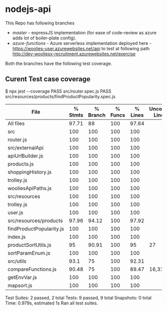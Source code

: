 # nodejs-api

This Repo has following branches
* *master* - expressJS implementation (for ease of code-review as azure adds lot of boiler-plate config).
* *azure-functions* - Azure serverless implementation deployed here - https://woolies-user.azurewebsites.net/api to test at following path
http://dev-wooliesx-recruitment.azurewebsites.net/exercise

Both the branches have the following test coverage.

## Curent Test case coverage

\$ npx jest --coverage
PASS src/router.spec.js
PASS src/resources/products/findProductPopularity.spec.js

| File                     | % Stmts | % Branch | % Funcs | % Lines | Uncovered Line #s |
| ------------------------ | ------- | -------- | ------- | ------- | ----------------- |
| All files                | 97.71   | 88       | 100     | 97.64   |
| src                      | 100     | 100      | 100     | 100     |
| router.js                | 100     | 100      | 100     | 100     |
| src/externalApi          | 100     | 100      | 100     | 100     |
| apiUrlBuilder.js         | 100     | 100      | 100     | 100     |
| products.js              | 100     | 100      | 100     | 100     |
| shoppingHistory.js       | 100     | 100      | 100     | 100     |
| trolley.js               | 100     | 100      | 100     | 100     |
| wooliesApiPaths.js       | 100     | 100      | 100     | 100     |
| src/resources            | 100     | 100      | 100     | 100     |
| trolley.js               | 100     | 100      | 100     | 100     |
| user.js                  | 100     | 100      | 100     | 100     |
| src/resources/products   | 97.96   | 94.12    | 100     | 97.92   |
| findProductPopularity.js | 100     | 100      | 100     | 100     |
| index.js                 | 100     | 100      | 100     | 100     |
| productSortUtils.js      | 95      | 90.91    | 100     | 95      | 27                |
| sortParamEnum.js         | 100     | 100      | 100     | 100     |
| src/utils                | 93.1    | 75       | 100     | 92.31   |
| compareFunctions.js      | 90.48   | 75       | 100     | 89.47   | 16,31             |
| getEnvVar.js             | 100     | 100      | 100     | 100     |
| mapsort.js               | 100     | 100      | 100     | 100     |

Test Suites: 2 passed, 2 total
Tests: 9 passed, 9 total
Snapshots: 0 total
Time: 0.979s, estimated 1s
Ran all test suites.
